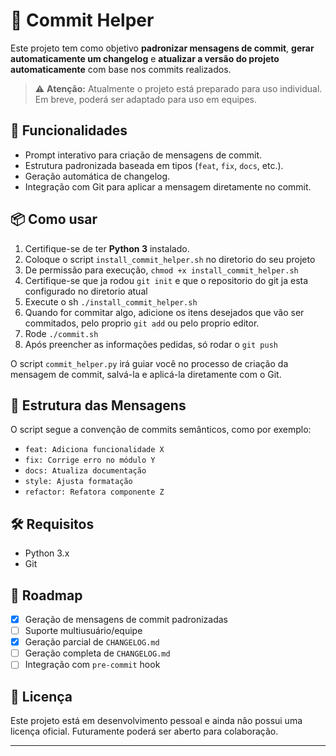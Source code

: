# 🧰 Commit Helper

Este projeto tem como objetivo **padronizar mensagens de commit**, **gerar automaticamente um changelog** e **atualizar a versão do projeto automaticamente** com base nos commits realizados.

> ⚠️ **Atenção:** Atualmente o projeto está preparado para uso individual. Em breve, poderá ser adaptado para uso em equipes.

## 🚀 Funcionalidades

- Prompt interativo para criação de mensagens de commit.
- Estrutura padronizada baseada em tipos (`feat`, `fix`, `docs`, etc.).
- Geração automática de changelog.
- Integração com Git para aplicar a mensagem diretamente no commit.

## 📦 Como usar

1. Certifique-se de ter **Python 3** instalado.
2. Coloque o script `install_commit_helper.sh` no diretorio do seu projeto
3. De permissão para execução, `chmod +x install_commit_helper.sh`
4. Certifique-se que ja rodou `git init` e que o repositorio do git ja esta configurado no diretorio atual
5. Execute o sh `./install_commit_helper.sh`
6. Quando for commitar algo, adicione os itens desejados que vão ser commitados, pelo proprio `git add` ou pelo proprio editor.
7. Rode `./commit.sh`
8. Após preencher as informações pedidas, só rodar o `git push`

O script `commit_helper.py` irá guiar você no processo de criação da mensagem de commit, salvá-la e aplicá-la diretamente com o Git.

## 📘 Estrutura das Mensagens

O script segue a convenção de commits semânticos, como por exemplo:

- `feat: Adiciona funcionalidade X`
- `fix: Corrige erro no módulo Y`
- `docs: Atualiza documentação`
- `style: Ajusta formatação`
- `refactor: Refatora componente Z`

## 🛠 Requisitos

- Python 3.x
- Git

## 📅 Roadmap

- [x] Geração de mensagens de commit padronizadas
- [ ] Suporte multiusuário/equipe
- [x] Geração parcial de `CHANGELOG.md`
- [ ] Geração completa de `CHANGELOG.md`
- [ ] Integração com `pre-commit` hook

## 📄 Licença

Este projeto está em desenvolvimento pessoal e ainda não possui uma licença oficial. Futuramente poderá ser aberto para colaboração.

---